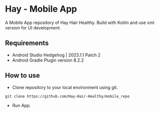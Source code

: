 # Hay - Mobile App 

A Mobile App repository of Hay Hair Healthy. Build with Kotlin and use xml version for UI development.

## Requirements
- Android Studio Hedgehog | 2023.1.1 Patch 2
- Android Gradle Plugin version 8.2.2

## How to use

- Clone repository to your local environment using git.
```
git clone https://github.com/Hay-Hair-Healthy/mobile_repo
```
- Run App.
